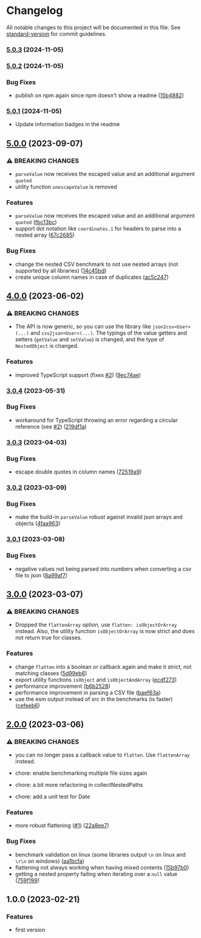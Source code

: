 # Changelog

All notable changes to this project will be documented in this file. See [standard-version](https://github.com/conventional-changelog/standard-version) for commit guidelines.

### [5.0.3](https://github.com/josdejong/csv42/compare/v5.0.2...v5.0.3) (2024-11-05)

### [5.0.2](https://github.com/josdejong/csv42/compare/v5.0.1...v5.0.2) (2024-11-05)


### Bug Fixes

* publish on npm again since npm doesn't show a readme ([15b4882](https://github.com/josdejong/csv42/commit/15b48828c08fc5e6008a45dfd2fb3c45e2ef6292))

### [5.0.1](https://github.com/josdejong/csv42/compare/v5.0.0...v5.0.1) (2024-11-05)

- Update information badges in the readme 

## [5.0.0](https://github.com/josdejong/csv42/compare/v4.0.0...v5.0.0) (2023-09-07)


### ⚠ BREAKING CHANGES

* `parseValue` now receives the escaped value and an additional argument `quoted`
* utility function `unescapeValue` is removed

### Features

* `parseValue` now receives the escaped value and an additional argument `quoted` ([fbc13bc](https://github.com/josdejong/csv42/commit/fbc13bc4f706c119df5db9b48bccb45e64b5cc1f))
* support dot notation like `coordinates.1` for headers to parse into a nested array ([67c2685](https://github.com/josdejong/csv42/commit/67c268538036f9aa2bb3a4f36271edca012c7c03))


### Bug Fixes

* change the nested CSV benchmark to not use nested arrays (not supported by all libraries) ([14c45bd](https://github.com/josdejong/csv42/commit/14c45bd899769169aa9e6ce6232fbdc8ee6f0e50))
* create unique column names in case of duplicates ([ac5c247](https://github.com/josdejong/csv42/commit/ac5c24751a09f8b947c800cda09435afb9213fe0))

## [4.0.0](https://github.com/josdejong/csv42/compare/v3.0.4...v4.0.0) (2023-06-02)


### ⚠ BREAKING CHANGES

* The API is now generic, so you can use the library like `json2csv<User>(...)` and
`csv2json<User>(...)`. The typings of the value getters and setters (`getValue` and
`setValue`) is changed, and the type of `NestedObject` is changed.

### Features

* improved TypeScript support (fixes [#2](https://github.com/josdejong/csv42/issues/2)) ([9ec74ae](https://github.com/josdejong/csv42/commit/9ec74ae4ffc782a92210e6cc9234835c3ef345da))

### [3.0.4](https://github.com/josdejong/csv42/compare/v3.0.3...v3.0.4) (2023-05-31)


### Bug Fixes

* workaround for TypeScript throwing an error regarding a circular reference (see [#2](https://github.com/josdejong/csv42/issues/2)) ([219df1a](https://github.com/josdejong/csv42/commit/219df1a639d8ab75c5fce1c0ed8e658a763ff72a))

### [3.0.3](https://github.com/josdejong/csv42/compare/v3.0.2...v3.0.3) (2023-04-03)


### Bug Fixes

* escape double quotes in column names ([72519a9](https://github.com/josdejong/csv42/commit/72519a9dd56ed0f15fe6db10063fd3469c4923ee))

### [3.0.2](https://github.com/josdejong/csv42/compare/v3.0.1...v3.0.2) (2023-03-09)


### Bug Fixes

* make the build-in `parseValue` robust against invalid json arrays and objects ([4faa963](https://github.com/josdejong/csv42/commit/4faa9633ec9048abefbd460c8af5c8ccbbb5b0d7))

### [3.0.1](https://github.com/josdejong/csv42/compare/v3.0.0...v3.0.1) (2023-03-08)


### Bug Fixes

* negative values not being parsed into numbers when converting a csv file to json ([8a99af7](https://github.com/josdejong/csv42/commit/8a99af7ab34368cb3eb7ae0b09f1026e844562bc))

## [3.0.0](https://github.com/josdejong/csv42/compare/v2.0.0...v3.0.0) (2023-03-07)


### ⚠ BREAKING CHANGES

* Dropped the `flattenArray` option, use `flatten: isObjectOrArray` instead.
Also, the utility function `isObjectOrArray` is now strict and does not return true for classes.

### Features

* change `flatten` into a boolean or callback again and make it strict, not matching classes ([5d99eb6](https://github.com/josdejong/csv42/commit/5d99eb6e6b4f9f1627ff7763e67f6447fe0d05f0))
* export utility functions `isObject` and `isObjectAndArray` ([ecdf273](https://github.com/josdejong/csv42/commit/ecdf273065a7f7f2f1d947e776b6a33dd1a448f2))
* performance improvement ([b6b2528](https://github.com/josdejong/csv42/commit/b6b2528083cb01e3ca53c16bc1cefd743f158d8e))
* performance improvement in parsing a CSV file ([baef63a](https://github.com/josdejong/csv42/commit/baef63aea2482b9dbcd609fa41b6695ad12a685b))
* use the esm output instead of src in the benchmarks (is faster) ([cefeeb6](https://github.com/josdejong/csv42/commit/cefeeb6fa2c92962b426d6ee43263f5b70db349a))

## [2.0.0](https://github.com/josdejong/csv42/compare/v1.0.0...v2.0.0) (2023-03-06)


### ⚠ BREAKING CHANGES

* you can no longer pass a callback value to `flatten`. Use `flattenArray` instead.

* chore: enable benchmarking multiple file sizes again

* chore: a bit more refactoring in collectNestedPaths

* chore: add a unit test for Date

### Features

* more robust flattening ([#1](https://github.com/josdejong/csv42/issues/1)) ([22a8ee7](https://github.com/josdejong/csv42/commit/22a8ee7ca27970a9e95efead29efe9dcda6b96d8))


### Bug Fixes

* benchmark validation on linux (some libraries output `\n` on linux and `\r\n` on windows) ([aa1bcfa](https://github.com/josdejong/csv42/commit/aa1bcfad682ff0f0d25543fac066c4d67165d56b))
* flattening not always working when having mixed contents ([15b97b0](https://github.com/josdejong/csv42/commit/15b97b005fb974ce60609ba174e2ac7b22f28410))
* getting a nested property failing when iterating over a `null` value ([759f199](https://github.com/josdejong/csv42/commit/759f1996037f5f804160877c98fe8774ce3daee3))

## 1.0.0 (2023-02-21)


### Features

* first version
